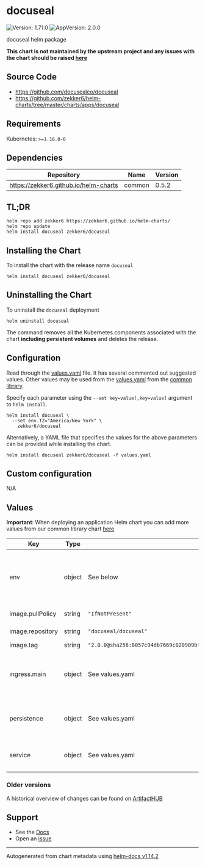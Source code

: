 # docuseal

![Version: 1.71.0](https://img.shields.io/badge/Version-1.71.0-informational?style=flat-square) ![AppVersion: 2.0.0](https://img.shields.io/badge/AppVersion-2.0.0-informational?style=flat-square)

docuseal helm package

**This chart is not maintained by the upstream project and any issues with the chart should be raised [here](https://github.com/zekker6/helm-charts/issues/new)**

## Source Code

* <https://github.com/docusealco/docuseal>
* <https://github.com/zekker6/helm-charts/tree/master/charts/apps/docuseal>

## Requirements

Kubernetes: `>=1.16.0-0`

## Dependencies

| Repository | Name | Version |
|------------|------|---------|
| https://zekker6.github.io/helm-charts | common | 0.5.2 |

## TL;DR

```console
helm repo add zekker6 https://zekker6.github.io/helm-charts/
helm repo update
helm install docuseal zekker6/docuseal
```

## Installing the Chart

To install the chart with the release name `docuseal`

```console
helm install docuseal zekker6/docuseal
```

## Uninstalling the Chart

To uninstall the `docuseal` deployment

```console
helm uninstall docuseal
```

The command removes all the Kubernetes components associated with the chart **including persistent volumes** and deletes the release.

## Configuration

Read through the [values.yaml](./values.yaml) file. It has several commented out suggested values.
Other values may be used from the [values.yaml](https://github.com/zekker6/helm-charts/blob/main/charts/library/common/values.yaml) from the [common library](https://github.com/zekker6/helm-charts/blob/main/charts/library/common).

Specify each parameter using the `--set key=value[,key=value]` argument to `helm install`.

```console
helm install docuseal \
  --set env.TZ="America/New York" \
    zekker6/docuseal
```

Alternatively, a YAML file that specifies the values for the above parameters can be provided while installing the chart.

```console
helm install docuseal zekker6/docuseal -f values.yaml
```

## Custom configuration

N/A

## Values

**Important**: When deploying an application Helm chart you can add more values from our common library chart [here](https://github.com/zekker6/helm-charts/blob/main/charts/library/common)

| Key | Type | Default | Description |
|-----|------|---------|-------------|
| env | object | See below | environment variables. See more environment variables in the [docuseal documentation](https://github.com/docusealco/docuseal). |
| image.pullPolicy | string | `"IfNotPresent"` | image pull policy |
| image.repository | string | `"docuseal/docuseal"` | image repository |
| image.tag | string | `"2.0.0@sha256:8057c94db7669c020909bf6e06fc615e36f1ef2a0097a76208f8060162676c4b"` | image tag |
| ingress.main | object | See values.yaml | Enable and configure ingress settings for the chart under this key. |
| persistence | object | See values.yaml | Configure persistence settings for the chart under this key. |
| service | object | See values.yaml | Configures service settings for the chart. |

### Older versions

A historical overview of changes can be found on [ArtifactHUB](https://artifacthub.io/packages/helm/zekker6/docuseal?modal=changelog)

## Support

- See the [Docs](http://zekker6.github.io/helm-charts/docs/)
- Open an [issue](https://github.com/zekker6/helm-charts/issues/new)

----------------------------------------------
Autogenerated from chart metadata using [helm-docs v1.14.2](https://github.com/norwoodj/helm-docs/releases/v1.14.2)
